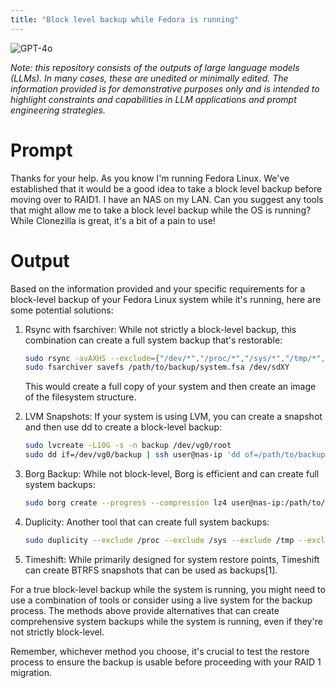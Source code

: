 ```yaml
---
title: "Block level backup while Fedora is running"
---
```

![GPT-4o](https://img.shields.io/badge/GPT--4o-3333FF?style=for-the-badge&logo=openai&logoColor=white)



*Note: this repository consists of the outputs of large language models (LLMs). In many cases, these are unedited or minimally edited. The information provided is for demonstrative purposes only and is intended to highlight constraints and capabilities in LLM applications and prompt engineering strategies.*


# Prompt

Thanks for your help. As you know I'm running Fedora Linux. We've established that it would be a good idea to take a block level backup before moving over to RAID1. I have an NAS on my LAN. Can you suggest any tools that might allow me to take a block level backup while the OS is running? While Clonezilla is great, it's a bit of a pain to use!

# Output

Based on the information provided and your specific requirements for a block-level backup of your Fedora Linux system while it's running, here are some potential solutions:

1. Rsync with fsarchiver:
   While not strictly a block-level backup, this combination can create a full system backup that's restorable:

   ```bash
   sudo rsync -avAXHS --exclude={"/dev/*","/proc/*","/sys/*","/tmp/*","/run/*","/mnt/*","/media/*","/lost+found"} / /path/to/backup/
   sudo fsarchiver savefs /path/to/backup/system.fsa /dev/sdXY
   ```

   This would create a full copy of your system and then create an image of the filesystem structure.

2. LVM Snapshots:
   If your system is using LVM, you can create a snapshot and then use dd to create a block-level backup:

   ```bash
   sudo lvcreate -L10G -s -n backup /dev/vg0/root
   sudo dd if=/dev/vg0/backup | ssh user@nas-ip 'dd of=/path/to/backup.img'
   ```

3. Borg Backup:
   While not block-level, Borg is efficient and can create full system backups:

   ```bash
   sudo borg create --progress --compression lz4 user@nas-ip:/path/to/repo::backup-{now} / --exclude '/dev' --exclude '/proc' --exclude '/sys' --exclude '/tmp' --exclude '/run' --exclude '/mnt' --exclude '/media' --exclude '/lost+found'
   ```

4. Duplicity:
   Another tool that can create full system backups:

   ```bash
   sudo duplicity --exclude /proc --exclude /sys --exclude /tmp --exclude /run --exclude /mnt --exclude /media --exclude /lost+found / scp://user@nas-ip//path/to/backup
   ```

5. Timeshift:
   While primarily designed for system restore points, Timeshift can create BTRFS snapshots that can be used as backups[1].

For a true block-level backup while the system is running, you might need to use a combination of tools or consider using a live system for the backup process. The methods above provide alternatives that can create comprehensive system backups while the system is running, even if they're not strictly block-level.

Remember, whichever method you choose, it's crucial to test the restore process to ensure the backup is usable before proceeding with your RAID 1 migration.

 